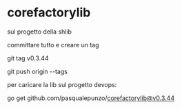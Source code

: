 # corefactorylib

sul progetto della shlib 

committare tutto e creare un tag

git tag v0.3.44

git push origin --tags

 

 

per caricare la lib sul progetto devops:

go get github.com/pasqualepunzo/corefactorylib@v0.3.44